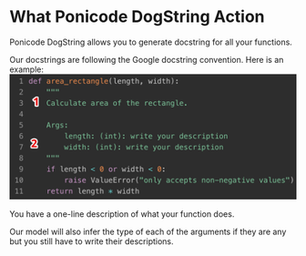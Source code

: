 # What Ponicode DogString Action
Ponicode DogString allows you to generate docstring for all your functions.

Our docstrings are following the Google docstring convention. Here is an example:
![Generated Docstring Example](images/dogstring_action_1.png)

You have a one-line description of what your function does.

Our model will also infer the type of each of the arguments if they are any but you still have to write their descriptions.